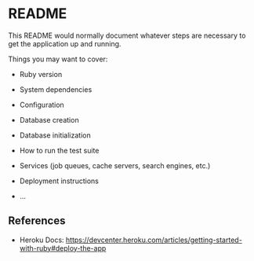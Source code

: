 # README

This README would normally document whatever steps are necessary to get the
application up and running.

Things you may want to cover:

* Ruby version

* System dependencies

* Configuration

* Database creation

* Database initialization

* How to run the test suite

* Services (job queues, cache servers, search engines, etc.)

* Deployment instructions

* ...


## References  

- Heroku Docs:
 https://devcenter.heroku.com/articles/getting-started-with-ruby#deploy-the-app
